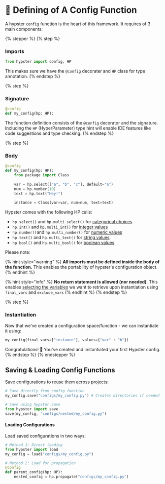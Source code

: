 # 🚀 Defining of A Config Function

A hypster `config` function is the heart of this framework. It requires of 3 main components:

{% stepper %}
{% step %}
### Imports

```python
from hypster import config, HP
```

This makes sure we have the `@config` decorater and `HP` class for type annotation.
{% endstep %}

{% step %}
### Signature

```python
@config
def my_config(hp: HP):
```

The function definition consists of the `@config` decorator and the signature. Including the `HP` (HyperParameter) type hint will enable IDE features like code suggestions and type checking.&#x20;
{% endstep %}

{% step %}
### Body

```python
@config
def my_config(hp: HP):
    from package import Class
    
    var = hp.select(["a", "b", "c"], default="a")
    num = hp.number(10)
    text = hp.text("Hey!")
    
    instance = Class(var=var, num=num, text=text)
```

Hypster comes with the following HP calls:

* `hp.select()` and `hp.multi_select()` for [categorical choices](../in-depth/hp-call-types/select-and-multi\_select.md)
* `hp.int()` and `hp.multi_int()` for [integer values](../in-depth/hp-call-types/int-and-multi\_int.md)
* `hp.number()`and `hp.multi_number()` for [numeric values](../in-depth/hp-call-types/int-and-multi\_int.md)
* `hp.text()` and `hp.multi_text()` for [string values](../in-depth/hp-call-types/text-and-multi\_text.md)
* `hp.bool()` and `hp.multi_bool()` for [boolean values](../in-depth/hp-call-types/bool-and-multi\_bool.md)

Please note:

{% hint style="warning" %}
**All imports must be defined inside the body of the function.** This enables the portability of hypster's configuration object.
{% endhint %}

{% hint style="info" %}
**No return statement is allowed (nor needed)**. This enables [selecting the variables](selecting-output-variables.md) we want to retrieve upon instantiation using `final_vars` and `exclude_vars`
{% endhint %}
{% endstep %}

{% step %}
### Instantiation

Now that we've created a configuration space/function - we can instantiate it using:

```python
my_config(final_vars=["instance"], values={"var" : "b"})
```

Congratulations! :tada: You've created and instantiated your first Hypster config.
{% endstep %}
{% endstepper %}

## Saving & Loading Config Functions

Save configurations to reuse them across projects:

```python
# Save directly from config function
my_config.save("configs/my_config.py") # Creates directories if needed

# Save using hypster.save
from hypster import save
save(my_config, "configs/nested/my_config.py")
```

#### Loading Configurations

Load saved configurations in two ways:

```python
# Method 1: Direct loading
from hypster import load
my_config = load("configs/my_config.py")

# Method 2: Load for propagation
@config
def parent_config(hp: HP):
    nested_config = hp.propagate("configs/my_config.py")
```

